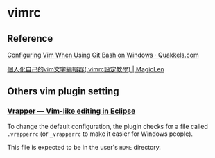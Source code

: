 # vimrc

## Reference

[Configuring Vim When Using Git Bash on Windows · Quakkels.com](https://quakkels.com/posts/configuring-vim-when-using-git-bash/)

[個人化自己的vim文字編輯器(.vimrc設定教學) | MagicLen](https://magiclen.org/vimrc/)

## Others vim plugin setting

### [Vrapper — Vim-like editing in Eclipse](http://vrapper.sourceforge.net/home/)

To change the default configuration, the plugin checks for a file called `.vrapperrc` (or `_vrapperrc` to make it easier for Windows people).

This file is expected to be in the user's `HOME` directory.
